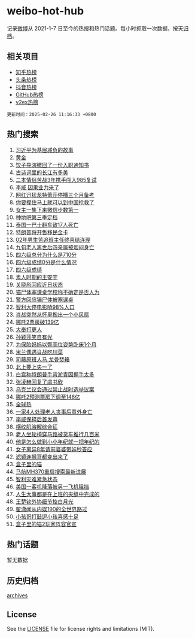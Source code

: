 # weibo-hot-hub

记录[微博](https://www.weibo.com)从 2021-1-7 日至今的热搜和热门话题。每小时抓取一次数据，按天[归档](archives)。

## 相关项目

- [知乎热榜](https://github.com/lonnyzhang423/zhihu-hot-hub)
- [头条热榜](https://github.com/lonnyzhang423/toutiao-hot-hub)
- [抖音热榜](https://github.com/lonnyzhang423/douyin-hot-hub)
- [GitHub热榜](https://github.com/lonnyzhang423/github-hot-hub)
- [v2ex热榜](https://github.com/lonnyzhang423/v2ex-hot-hub)


`更新时间：2025-02-26 11:16:33 +0800`

## 热门搜索

1. [习近平为基层减负的故事](https://m.weibo.cn/search?containerid=100103type%3D1%26t%3D10%26q%3D%23%E4%B9%A0%E8%BF%91%E5%B9%B3%E4%B8%BA%E5%9F%BA%E5%B1%82%E5%87%8F%E8%B4%9F%E7%9A%84%E6%95%85%E4%BA%8B%23&stream_entry_id=51&isnewpage=1&extparam=seat%3D1%26cate%3D10103%26q%3D%2523%25E4%25B9%25A0%25E8%25BF%2591%25E5%25B9%25B3%25E4%25B8%25BA%25E5%259F%25BA%25E5%25B1%2582%25E5%2587%258F%25E8%25B4%259F%25E7%259A%2584%25E6%2595%2585%25E4%25BA%258B%2523%26pos%3D0%26dgr%3D0%26stream_entry_id%3D51%26c_type%3D51%26filter_type%3Drealtimehot%26display_time%3D1740539792%26pre_seqid%3D17405397923390374345011)
1. [黄金](https://m.weibo.cn/search?containerid=100103type%3D1%26t%3D10%26q%3D%E9%BB%84%E9%87%91&stream_entry_id=31&isnewpage=1&extparam=seat%3D1%26flag%3D2%26realpos%3D1%26band_rank%3D1%26c_type%3D31%26pos%3D0%26q%3D%25E9%25BB%2584%25E9%2587%2591%26filter_type%3Drealtimehot%26dgr%3D0%26stream_entry_id%3D31%26lcate%3D5001%26cate%3D5001%26display_time%3D1740539792%26pre_seqid%3D17405397923390374345011)
1. [饺子导演撤回了一份入职通知书](https://m.weibo.cn/search?containerid=100103type%3D1%26t%3D10%26q%3D%23%E9%A5%BA%E5%AD%90%E5%AF%BC%E6%BC%94%E6%92%A4%E5%9B%9E%E4%BA%86%E4%B8%80%E4%BB%BD%E5%85%A5%E8%81%8C%E9%80%9A%E7%9F%A5%E4%B9%A6%23&stream_entry_id=31&isnewpage=1&extparam=seat%3D1%26flag%3D1%26realpos%3D2%26band_rank%3D2%26c_type%3D31%26pos%3D1%26q%3D%2523%25E9%25A5%25BA%25E5%25AD%2590%25E5%25AF%25BC%25E6%25BC%2594%25E6%2592%25A4%25E5%259B%259E%25E4%25BA%2586%25E4%25B8%2580%25E4%25BB%25BD%25E5%2585%25A5%25E8%2581%258C%25E9%2580%259A%25E7%259F%25A5%25E4%25B9%25A6%2523%26filter_type%3Drealtimehot%26dgr%3D0%26stream_entry_id%3D31%26lcate%3D5001%26cate%3D5001%26display_time%3D1740539792%26pre_seqid%3D17405397923390374345011)
1. [古诗词里的长江有多美](https://m.weibo.cn/search?containerid=100103type%3D1%26t%3D10%26q%3D%23%E5%8F%A4%E8%AF%97%E8%AF%8D%E9%87%8C%E7%9A%84%E9%95%BF%E6%B1%9F%E6%9C%89%E5%A4%9A%E7%BE%8E%23&stream_entry_id=31&isnewpage=1&extparam=seat%3D1%26flag%3D0%26realpos%3D3%26band_rank%3D3%26c_type%3D31%26pos%3D2%26q%3D%2523%25E5%258F%25A4%25E8%25AF%2597%25E8%25AF%258D%25E9%2587%258C%25E7%259A%2584%25E9%2595%25BF%25E6%25B1%259F%25E6%259C%2589%25E5%25A4%259A%25E7%25BE%258E%2523%26filter_type%3Drealtimehot%26dgr%3D0%26stream_entry_id%3D31%26lcate%3D5001%26cate%3D5001%26display_time%3D1740539792%26pre_seqid%3D17405397923390374345011)
1. [二本情侣苦战3年携手闯入985复试](https://m.weibo.cn/search?containerid=100103type%3D1%26t%3D10%26q%3D%23%E4%BA%8C%E6%9C%AC%E6%83%85%E4%BE%A3%E8%8B%A6%E6%88%983%E5%B9%B4%E6%90%BA%E6%89%8B%E9%97%AF%E5%85%A5985%E5%A4%8D%E8%AF%95%23&stream_entry_id=31&isnewpage=1&extparam=seat%3D1%26flag%3D1%26realpos%3D4%26band_rank%3D4%26c_type%3D31%26pos%3D3%26q%3D%2523%25E4%25BA%258C%25E6%259C%25AC%25E6%2583%2585%25E4%25BE%25A3%25E8%258B%25A6%25E6%2588%25983%25E5%25B9%25B4%25E6%2590%25BA%25E6%2589%258B%25E9%2597%25AF%25E5%2585%25A5985%25E5%25A4%258D%25E8%25AF%2595%2523%26filter_type%3Drealtimehot%26dgr%3D0%26stream_entry_id%3D31%26lcate%3D5001%26cate%3D5001%26display_time%3D1740539792%26pre_seqid%3D17405397923390374345011)
1. [李威 因果业力来了](https://m.weibo.cn/search?containerid=100103type%3D1%26t%3D10%26q%3D%E6%9D%8E%E5%A8%81+%E5%9B%A0%E6%9E%9C%E4%B8%9A%E5%8A%9B%E6%9D%A5%E4%BA%86&stream_entry_id=31&isnewpage=1&extparam=seat%3D1%26flag%3D2%26realpos%3D5%26band_rank%3D5%26c_type%3D31%26pos%3D4%26q%3D%25E6%259D%258E%25E5%25A8%2581%2520%25E5%259B%25A0%25E6%259E%259C%25E4%25B8%259A%25E5%258A%259B%25E6%259D%25A5%25E4%25BA%2586%26filter_type%3Drealtimehot%26dgr%3D0%26stream_entry_id%3D31%26lcate%3D5001%26cate%3D5001%26display_time%3D1740539792%26pre_seqid%3D17405397923390374345011)
1. [网红迅猛龙特蕾莎停播三个月备考](https://m.weibo.cn/search?containerid=100103type%3D1%26t%3D10%26q%3D%23%E7%BD%91%E7%BA%A2%E8%BF%85%E7%8C%9B%E9%BE%99%E7%89%B9%E8%95%BE%E8%8E%8E%E5%81%9C%E6%92%AD%E4%B8%89%E4%B8%AA%E6%9C%88%E5%A4%87%E8%80%83%23&stream_entry_id=31&isnewpage=1&extparam=seat%3D1%26flag%3D0%26realpos%3D6%26band_rank%3D6%26c_type%3D31%26pos%3D5%26q%3D%2523%25E7%25BD%2591%25E7%25BA%25A2%25E8%25BF%2585%25E7%258C%259B%25E9%25BE%2599%25E7%2589%25B9%25E8%2595%25BE%25E8%258E%258E%25E5%2581%259C%25E6%2592%25AD%25E4%25B8%2589%25E4%25B8%25AA%25E6%259C%2588%25E5%25A4%2587%25E8%2580%2583%2523%26filter_type%3Drealtimehot%26dgr%3D0%26stream_entry_id%3D31%26lcate%3D5001%26cate%3D5001%26display_time%3D1740539792%26pre_seqid%3D17405397923390374345011)
1. [你要撑住马上就可以到中国抢救了](https://m.weibo.cn/search?containerid=100103type%3D1%26t%3D10%26q%3D%23%E4%BD%A0%E8%A6%81%E6%92%91%E4%BD%8F%E9%A9%AC%E4%B8%8A%E5%B0%B1%E5%8F%AF%E4%BB%A5%E5%88%B0%E4%B8%AD%E5%9B%BD%E6%8A%A2%E6%95%91%E4%BA%86%23&stream_entry_id=31&isnewpage=1&extparam=seat%3D1%26flag%3D2%26realpos%3D7%26band_rank%3D7%26c_type%3D31%26pos%3D6%26q%3D%2523%25E4%25BD%25A0%25E8%25A6%2581%25E6%2592%2591%25E4%25BD%258F%25E9%25A9%25AC%25E4%25B8%258A%25E5%25B0%25B1%25E5%258F%25AF%25E4%25BB%25A5%25E5%2588%25B0%25E4%25B8%25AD%25E5%259B%25BD%25E6%258A%25A2%25E6%2595%2591%25E4%25BA%2586%2523%26filter_type%3Drealtimehot%26dgr%3D0%26stream_entry_id%3D31%26lcate%3D5001%26cate%3D5001%26display_time%3D1740539792%26pre_seqid%3D17405397923390374345011)
1. [女主一集下来微信步数第一](https://m.weibo.cn/search?containerid=100103type%3D1%26t%3D10%26q%3D%E5%A5%B3%E4%B8%BB%E4%B8%80%E9%9B%86%E4%B8%8B%E6%9D%A5%E5%BE%AE%E4%BF%A1%E6%AD%A5%E6%95%B0%E7%AC%AC%E4%B8%80&stream_entry_id=31&isnewpage=1&extparam=seat%3D1%26flag%3D0%26realpos%3D8%26band_rank%3D8%26c_type%3D31%26pos%3D7%26q%3D%25E5%25A5%25B3%25E4%25B8%25BB%25E4%25B8%2580%25E9%259B%2586%25E4%25B8%258B%25E6%259D%25A5%25E5%25BE%25AE%25E4%25BF%25A1%25E6%25AD%25A5%25E6%2595%25B0%25E7%25AC%25AC%25E4%25B8%2580%26filter_type%3Drealtimehot%26dgr%3D0%26stream_entry_id%3D31%26lcate%3D5001%26cate%3D5001%26display_time%3D1740539792%26pre_seqid%3D17405397923390374345011)
1. [种地吧第三季定档](https://m.weibo.cn/search?containerid=100103type%3D1%26t%3D10%26q%3D%E7%A7%8D%E5%9C%B0%E5%90%A7%E7%AC%AC%E4%B8%89%E5%AD%A3%E5%AE%9A%E6%A1%A3&stream_entry_id=31&isnewpage=1&extparam=seat%3D1%26flag%3D1%26realpos%3D9%26band_rank%3D9%26c_type%3D31%26pos%3D8%26q%3D%25E7%25A7%258D%25E5%259C%25B0%25E5%2590%25A7%25E7%25AC%25AC%25E4%25B8%2589%25E5%25AD%25A3%25E5%25AE%259A%25E6%25A1%25A3%26filter_type%3Drealtimehot%26dgr%3D0%26stream_entry_id%3D31%26lcate%3D5001%26cate%3D5001%26display_time%3D1740539792%26pre_seqid%3D17405397923390374345011)
1. [泰国一巴士翻车致17人死亡](https://m.weibo.cn/search?containerid=100103type%3D1%26t%3D10%26q%3D%23%E6%B3%B0%E5%9B%BD%E4%B8%80%E5%B7%B4%E5%A3%AB%E7%BF%BB%E8%BD%A6%E8%87%B417%E4%BA%BA%E6%AD%BB%E4%BA%A1%23&stream_entry_id=31&isnewpage=1&extparam=seat%3D1%26flag%3D1%26realpos%3D10%26band_rank%3D10%26c_type%3D31%26pos%3D9%26q%3D%2523%25E6%25B3%25B0%25E5%259B%25BD%25E4%25B8%2580%25E5%25B7%25B4%25E5%25A3%25AB%25E7%25BF%25BB%25E8%25BD%25A6%25E8%2587%25B417%25E4%25BA%25BA%25E6%25AD%25BB%25E4%25BA%25A1%2523%26filter_type%3Drealtimehot%26dgr%3D0%26stream_entry_id%3D31%26lcate%3D5001%26cate%3D5001%26display_time%3D1740539792%26pre_seqid%3D17405397923390374345011)
1. [特朗普将开售移民金卡](https://m.weibo.cn/search?containerid=100103type%3D1%26t%3D10%26q%3D%23%E7%89%B9%E6%9C%97%E6%99%AE%E5%B0%86%E5%BC%80%E5%94%AE%E7%A7%BB%E6%B0%91%E9%87%91%E5%8D%A1%23&stream_entry_id=31&isnewpage=1&extparam=seat%3D1%26flag%3D1%26realpos%3D11%26band_rank%3D11%26c_type%3D31%26pos%3D10%26q%3D%2523%25E7%2589%25B9%25E6%259C%2597%25E6%2599%25AE%25E5%25B0%2586%25E5%25BC%2580%25E5%2594%25AE%25E7%25A7%25BB%25E6%25B0%2591%25E9%2587%2591%25E5%258D%25A1%2523%26filter_type%3Drealtimehot%26dgr%3D0%26stream_entry_id%3D31%26lcate%3D5001%26cate%3D5001%26display_time%3D1740539792%26pre_seqid%3D17405397923390374345011)
1. [02年男生苦追班主任终喜结连理](https://m.weibo.cn/search?containerid=100103type%3D1%26t%3D10%26q%3D%2302%E5%B9%B4%E7%94%B7%E7%94%9F%E8%8B%A6%E8%BF%BD%E7%8F%AD%E4%B8%BB%E4%BB%BB%E7%BB%88%E5%96%9C%E7%BB%93%E8%BF%9E%E7%90%86%23&stream_entry_id=31&isnewpage=1&extparam=seat%3D1%26flag%3D2%26realpos%3D12%26band_rank%3D12%26c_type%3D31%26pos%3D11%26q%3D%252302%25E5%25B9%25B4%25E7%2594%25B7%25E7%2594%259F%25E8%258B%25A6%25E8%25BF%25BD%25E7%258F%25AD%25E4%25B8%25BB%25E4%25BB%25BB%25E7%25BB%2588%25E5%2596%259C%25E7%25BB%2593%25E8%25BF%259E%25E7%2590%2586%2523%26filter_type%3Drealtimehot%26dgr%3D0%26stream_entry_id%3D31%26lcate%3D5001%26cate%3D5001%26display_time%3D1740539792%26pre_seqid%3D17405397923390374345011)
1. [九旬老人离世后四亲属被烟闷身亡](https://m.weibo.cn/search?containerid=100103type%3D1%26t%3D10%26q%3D%23%E4%B9%9D%E6%97%AC%E8%80%81%E4%BA%BA%E7%A6%BB%E4%B8%96%E5%90%8E%E5%9B%9B%E4%BA%B2%E5%B1%9E%E8%A2%AB%E7%83%9F%E9%97%B7%E8%BA%AB%E4%BA%A1%23&stream_entry_id=31&isnewpage=1&extparam=seat%3D1%26flag%3D2%26realpos%3D13%26band_rank%3D13%26c_type%3D31%26pos%3D12%26q%3D%2523%25E4%25B9%259D%25E6%2597%25AC%25E8%2580%2581%25E4%25BA%25BA%25E7%25A6%25BB%25E4%25B8%2596%25E5%2590%258E%25E5%259B%259B%25E4%25BA%25B2%25E5%25B1%259E%25E8%25A2%25AB%25E7%2583%259F%25E9%2597%25B7%25E8%25BA%25AB%25E4%25BA%25A1%2523%26filter_type%3Drealtimehot%26dgr%3D0%26stream_entry_id%3D31%26lcate%3D5001%26cate%3D5001%26display_time%3D1740539792%26pre_seqid%3D17405397923390374345011)
1. [四六级总分为什么是710分](https://m.weibo.cn/search?containerid=100103type%3D1%26t%3D10%26q%3D%23%E5%9B%9B%E5%85%AD%E7%BA%A7%E6%80%BB%E5%88%86%E4%B8%BA%E4%BB%80%E4%B9%88%E6%98%AF710%E5%88%86%23&stream_entry_id=31&isnewpage=1&extparam=seat%3D1%26flag%3D1%26realpos%3D14%26band_rank%3D14%26c_type%3D31%26pos%3D13%26q%3D%2523%25E5%259B%259B%25E5%2585%25AD%25E7%25BA%25A7%25E6%2580%25BB%25E5%2588%2586%25E4%25B8%25BA%25E4%25BB%2580%25E4%25B9%2588%25E6%2598%25AF710%25E5%2588%2586%2523%26filter_type%3Drealtimehot%26dgr%3D0%26stream_entry_id%3D31%26lcate%3D5001%26cate%3D5001%26display_time%3D1740539792%26pre_seqid%3D17405397923390374345011)
1. [四六级成绩0分是什么情况](https://m.weibo.cn/search?containerid=100103type%3D1%26t%3D10%26q%3D%23%E5%9B%9B%E5%85%AD%E7%BA%A7%E6%88%90%E7%BB%A90%E5%88%86%E6%98%AF%E4%BB%80%E4%B9%88%E6%83%85%E5%86%B5%23&stream_entry_id=31&isnewpage=1&extparam=seat%3D1%26flag%3D1%26realpos%3D15%26band_rank%3D15%26c_type%3D31%26pos%3D14%26q%3D%2523%25E5%259B%259B%25E5%2585%25AD%25E7%25BA%25A7%25E6%2588%2590%25E7%25BB%25A90%25E5%2588%2586%25E6%2598%25AF%25E4%25BB%2580%25E4%25B9%2588%25E6%2583%2585%25E5%2586%25B5%2523%26filter_type%3Drealtimehot%26dgr%3D0%26stream_entry_id%3D31%26lcate%3D5001%26cate%3D5001%26display_time%3D1740539792%26pre_seqid%3D17405397923390374345011)
1. [四六级成绩](https://m.weibo.cn/search?containerid=100103type%3D1%26t%3D10%26q%3D%E5%9B%9B%E5%85%AD%E7%BA%A7%E6%88%90%E7%BB%A9&stream_entry_id=31&isnewpage=1&extparam=seat%3D1%26flag%3D0%26realpos%3D16%26band_rank%3D16%26c_type%3D31%26pos%3D15%26q%3D%25E5%259B%259B%25E5%2585%25AD%25E7%25BA%25A7%25E6%2588%2590%25E7%25BB%25A9%26filter_type%3Drealtimehot%26dgr%3D0%26stream_entry_id%3D31%26lcate%3D5001%26cate%3D5001%26display_time%3D1740539792%26pre_seqid%3D17405397923390374345011)
1. [素人时期的王安宇](https://m.weibo.cn/search?containerid=100103type%3D1%26t%3D10%26q%3D%23%E7%B4%A0%E4%BA%BA%E6%97%B6%E6%9C%9F%E7%9A%84%E7%8E%8B%E5%AE%89%E5%AE%87%23&stream_entry_id=31&isnewpage=1&extparam=seat%3D1%26flag%3D2%26realpos%3D17%26band_rank%3D17%26c_type%3D31%26pos%3D16%26q%3D%2523%25E7%25B4%25A0%25E4%25BA%25BA%25E6%2597%25B6%25E6%259C%259F%25E7%259A%2584%25E7%258E%258B%25E5%25AE%2589%25E5%25AE%2587%2523%26filter_type%3Drealtimehot%26dgr%3D0%26stream_entry_id%3D31%26lcate%3D5001%26cate%3D5001%26display_time%3D1740539792%26pre_seqid%3D17405397923390374345011)
1. [关晓彤回应近日状态](https://m.weibo.cn/search?containerid=100103type%3D1%26t%3D10%26q%3D%23%E5%85%B3%E6%99%93%E5%BD%A4%E5%9B%9E%E5%BA%94%E8%BF%91%E6%97%A5%E7%8A%B6%E6%80%81%23&stream_entry_id=31&isnewpage=1&extparam=seat%3D1%26flag%3D2%26realpos%3D18%26band_rank%3D18%26c_type%3D31%26pos%3D17%26q%3D%2523%25E5%2585%25B3%25E6%2599%2593%25E5%25BD%25A4%25E5%259B%259E%25E5%25BA%2594%25E8%25BF%2591%25E6%2597%25A5%25E7%258A%25B6%25E6%2580%2581%2523%26filter_type%3Drealtimehot%26dgr%3D0%26stream_entry_id%3D31%26lcate%3D5001%26cate%3D5001%26display_time%3D1740539792%26pre_seqid%3D17405397923390374345011)
1. [猫尸体塞课桌学校称不确定是否人为](https://m.weibo.cn/search?containerid=100103type%3D1%26t%3D10%26q%3D%23%E7%8C%AB%E5%B0%B8%E4%BD%93%E5%A1%9E%E8%AF%BE%E6%A1%8C%E5%AD%A6%E6%A0%A1%E7%A7%B0%E4%B8%8D%E7%A1%AE%E5%AE%9A%E6%98%AF%E5%90%A6%E4%BA%BA%E4%B8%BA%23&stream_entry_id=31&isnewpage=1&extparam=seat%3D1%26flag%3D0%26realpos%3D19%26band_rank%3D19%26c_type%3D31%26pos%3D18%26q%3D%2523%25E7%258C%25AB%25E5%25B0%25B8%25E4%25BD%2593%25E5%25A1%259E%25E8%25AF%25BE%25E6%25A1%258C%25E5%25AD%25A6%25E6%25A0%25A1%25E7%25A7%25B0%25E4%25B8%258D%25E7%25A1%25AE%25E5%25AE%259A%25E6%2598%25AF%25E5%2590%25A6%25E4%25BA%25BA%25E4%25B8%25BA%2523%26filter_type%3Drealtimehot%26dgr%3D0%26stream_entry_id%3D31%26lcate%3D5001%26cate%3D5001%26display_time%3D1740539792%26pre_seqid%3D17405397923390374345011)
1. [警方回应猫尸体被塞课桌](https://m.weibo.cn/search?containerid=100103type%3D1%26t%3D10%26q%3D%23%E8%AD%A6%E6%96%B9%E5%9B%9E%E5%BA%94%E7%8C%AB%E5%B0%B8%E4%BD%93%E8%A2%AB%E5%A1%9E%E8%AF%BE%E6%A1%8C%23&stream_entry_id=31&isnewpage=1&extparam=seat%3D1%26flag%3D1%26realpos%3D20%26band_rank%3D20%26c_type%3D31%26pos%3D19%26q%3D%2523%25E8%25AD%25A6%25E6%2596%25B9%25E5%259B%259E%25E5%25BA%2594%25E7%258C%25AB%25E5%25B0%25B8%25E4%25BD%2593%25E8%25A2%25AB%25E5%25A1%259E%25E8%25AF%25BE%25E6%25A1%258C%2523%26filter_type%3Drealtimehot%26dgr%3D0%26stream_entry_id%3D31%26lcate%3D5001%26cate%3D5001%26display_time%3D1740539792%26pre_seqid%3D17405397923390374345011)
1. [智利大停电影响98%人口](https://m.weibo.cn/search?containerid=100103type%3D1%26t%3D10%26q%3D%23%E6%99%BA%E5%88%A9%E5%A4%A7%E5%81%9C%E7%94%B5%E5%BD%B1%E5%93%8D98%25%E4%BA%BA%E5%8F%A3%23&stream_entry_id=31&isnewpage=1&extparam=seat%3D1%26flag%3D1%26realpos%3D21%26band_rank%3D21%26c_type%3D31%26pos%3D20%26q%3D%2523%25E6%2599%25BA%25E5%2588%25A9%25E5%25A4%25A7%25E5%2581%259C%25E7%2594%25B5%25E5%25BD%25B1%25E5%2593%258D98%2525%25E4%25BA%25BA%25E5%258F%25A3%2523%26filter_type%3Drealtimehot%26dgr%3D0%26stream_entry_id%3D31%26lcate%3D5001%26cate%3D5001%26display_time%3D1740539792%26pre_seqid%3D17405397923390374345011)
1. [肖战突然从怀里掏出一个小风扇](https://m.weibo.cn/search?containerid=100103type%3D1%26t%3D10%26q%3D%23%E8%82%96%E6%88%98%E7%AA%81%E7%84%B6%E4%BB%8E%E6%80%80%E9%87%8C%E6%8E%8F%E5%87%BA%E4%B8%80%E4%B8%AA%E5%B0%8F%E9%A3%8E%E6%89%87%23&stream_entry_id=31&isnewpage=1&extparam=seat%3D1%26flag%3D0%26realpos%3D22%26band_rank%3D22%26c_type%3D31%26pos%3D21%26q%3D%2523%25E8%2582%2596%25E6%2588%2598%25E7%25AA%2581%25E7%2584%25B6%25E4%25BB%258E%25E6%2580%2580%25E9%2587%258C%25E6%258E%258F%25E5%2587%25BA%25E4%25B8%2580%25E4%25B8%25AA%25E5%25B0%258F%25E9%25A3%258E%25E6%2589%2587%2523%26filter_type%3Drealtimehot%26dgr%3D0%26stream_entry_id%3D31%26lcate%3D5001%26cate%3D5001%26display_time%3D1740539792%26pre_seqid%3D17405397923390374345011)
1. [哪吒2票房破139亿](https://m.weibo.cn/search?containerid=100103type%3D1%26t%3D10%26q%3D%23%E5%93%AA%E5%90%922%E7%A5%A8%E6%88%BF%E7%A0%B4139%E4%BA%BF%23&stream_entry_id=31&isnewpage=1&extparam=seat%3D1%26flag%3D1%26realpos%3D23%26band_rank%3D23%26c_type%3D31%26pos%3D22%26q%3D%2523%25E5%2593%25AA%25E5%2590%25922%25E7%25A5%25A8%25E6%2588%25BF%25E7%25A0%25B4139%25E4%25BA%25BF%2523%26filter_type%3Drealtimehot%26dgr%3D0%26stream_entry_id%3D31%26lcate%3D5001%26cate%3D5001%26display_time%3D1740539792%26pre_seqid%3D17405397923390374345011)
1. [大奉打更人](https://m.weibo.cn/search?containerid=100103type%3D1%26t%3D10%26q%3D%E5%A4%A7%E5%A5%89%E6%89%93%E6%9B%B4%E4%BA%BA&stream_entry_id=31&isnewpage=1&extparam=seat%3D1%26flag%3D1%26realpos%3D24%26band_rank%3D24%26c_type%3D31%26pos%3D23%26q%3D%25E5%25A4%25A7%25E5%25A5%2589%25E6%2589%2593%25E6%259B%25B4%25E4%25BA%25BA%26filter_type%3Drealtimehot%26dgr%3D0%26stream_entry_id%3D31%26lcate%3D5001%26cate%3D5001%26display_time%3D1740539792%26pre_seqid%3D17405397923390374345011)
1. [孙颖莎笑自有光](https://m.weibo.cn/search?containerid=100103type%3D1%26t%3D10%26q%3D%23%E5%AD%99%E9%A2%96%E8%8E%8E%E7%AC%91%E8%87%AA%E6%9C%89%E5%85%89%23&stream_entry_id=31&isnewpage=1&extparam=seat%3D1%26flag%3D1%26realpos%3D25%26band_rank%3D25%26c_type%3D31%26pos%3D24%26q%3D%2523%25E5%25AD%2599%25E9%25A2%2596%25E8%258E%258E%25E7%25AC%2591%25E8%2587%25AA%25E6%259C%2589%25E5%2585%2589%2523%26filter_type%3Drealtimehot%26dgr%3D0%26stream_entry_id%3D31%26lcate%3D5001%26cate%3D5001%26display_time%3D1740539792%26pre_seqid%3D17405397923390374345011)
1. [为保胎妈妈以臀高位姿势卧床1个月](https://m.weibo.cn/search?containerid=100103type%3D1%26t%3D10%26q%3D%23%E4%B8%BA%E4%BF%9D%E8%83%8E%E5%A6%88%E5%A6%88%E4%BB%A5%E8%87%80%E9%AB%98%E4%BD%8D%E5%A7%BF%E5%8A%BF%E5%8D%A7%E5%BA%8A1%E4%B8%AA%E6%9C%88%23&stream_entry_id=31&isnewpage=1&extparam=seat%3D1%26flag%3D0%26realpos%3D26%26band_rank%3D26%26c_type%3D31%26pos%3D25%26q%3D%2523%25E4%25B8%25BA%25E4%25BF%259D%25E8%2583%258E%25E5%25A6%2588%25E5%25A6%2588%25E4%25BB%25A5%25E8%2587%2580%25E9%25AB%2598%25E4%25BD%258D%25E5%25A7%25BF%25E5%258A%25BF%25E5%258D%25A7%25E5%25BA%258A1%25E4%25B8%25AA%25E6%259C%2588%2523%26filter_type%3Drealtimehot%26dgr%3D0%26stream_entry_id%3D31%26lcate%3D5001%26cate%3D5001%26display_time%3D1740539792%26pre_seqid%3D17405397923390374345011)
1. [米兰偶遇肖战吃川菜](https://m.weibo.cn/search?containerid=100103type%3D1%26t%3D10%26q%3D%23%E7%B1%B3%E5%85%B0%E5%81%B6%E9%81%87%E8%82%96%E6%88%98%E5%90%83%E5%B7%9D%E8%8F%9C%23&stream_entry_id=31&isnewpage=1&extparam=seat%3D1%26flag%3D1%26realpos%3D27%26band_rank%3D27%26c_type%3D31%26pos%3D26%26q%3D%2523%25E7%25B1%25B3%25E5%2585%25B0%25E5%2581%25B6%25E9%2581%2587%25E8%2582%2596%25E6%2588%2598%25E5%2590%2583%25E5%25B7%259D%25E8%258F%259C%2523%26filter_type%3Drealtimehot%26dgr%3D0%26stream_entry_id%3D31%26lcate%3D5001%26cate%3D5001%26display_time%3D1740539792%26pre_seqid%3D17405397923390374345011)
1. [司藤原班人马 龙骨焚箱](https://m.weibo.cn/search?containerid=100103type%3D1%26t%3D10%26q%3D%E5%8F%B8%E8%97%A4%E5%8E%9F%E7%8F%AD%E4%BA%BA%E9%A9%AC+%E9%BE%99%E9%AA%A8%E7%84%9A%E7%AE%B1&stream_entry_id=31&isnewpage=1&extparam=seat%3D1%26flag%3D0%26realpos%3D28%26band_rank%3D28%26c_type%3D31%26pos%3D27%26q%3D%25E5%258F%25B8%25E8%2597%25A4%25E5%258E%259F%25E7%258F%25AD%25E4%25BA%25BA%25E9%25A9%25AC%2520%25E9%25BE%2599%25E9%25AA%25A8%25E7%2584%259A%25E7%25AE%25B1%26filter_type%3Drealtimehot%26dgr%3D0%26stream_entry_id%3D31%26lcate%3D5001%26cate%3D5001%26display_time%3D1740539792%26pre_seqid%3D17405397923390374345011)
1. [北上要上央一了](https://m.weibo.cn/search?containerid=100103type%3D1%26t%3D10%26q%3D%23%E5%8C%97%E4%B8%8A%E8%A6%81%E4%B8%8A%E5%A4%AE%E4%B8%80%E4%BA%86%23&stream_entry_id=31&isnewpage=1&extparam=seat%3D1%26flag%3D1%26realpos%3D29%26band_rank%3D29%26c_type%3D31%26pos%3D28%26q%3D%2523%25E5%258C%2597%25E4%25B8%258A%25E8%25A6%2581%25E4%25B8%258A%25E5%25A4%25AE%25E4%25B8%2580%25E4%25BA%2586%2523%26filter_type%3Drealtimehot%26dgr%3D0%26stream_entry_id%3D31%26lcate%3D5001%26cate%3D5001%26display_time%3D1740539792%26pre_seqid%3D17405397923390374345011)
1. [白宫称特朗普手背淤青因握手太多](https://m.weibo.cn/search?containerid=100103type%3D1%26t%3D10%26q%3D%23%E7%99%BD%E5%AE%AB%E7%A7%B0%E7%89%B9%E6%9C%97%E6%99%AE%E6%89%8B%E8%83%8C%E6%B7%A4%E9%9D%92%E5%9B%A0%E6%8F%A1%E6%89%8B%E5%A4%AA%E5%A4%9A%23&stream_entry_id=31&isnewpage=1&extparam=seat%3D1%26flag%3D1%26realpos%3D30%26band_rank%3D30%26c_type%3D31%26pos%3D29%26q%3D%2523%25E7%2599%25BD%25E5%25AE%25AB%25E7%25A7%25B0%25E7%2589%25B9%25E6%259C%2597%25E6%2599%25AE%25E6%2589%258B%25E8%2583%258C%25E6%25B7%25A4%25E9%259D%2592%25E5%259B%25A0%25E6%258F%25A1%25E6%2589%258B%25E5%25A4%25AA%25E5%25A4%259A%2523%26filter_type%3Drealtimehot%26dgr%3D0%26stream_entry_id%3D31%26lcate%3D5001%26cate%3D5001%26display_time%3D1740539792%26pre_seqid%3D17405397923390374345011)
1. [张凌赫回复了虞书欣](https://m.weibo.cn/search?containerid=100103type%3D1%26t%3D10%26q%3D%23%E5%BC%A0%E5%87%8C%E8%B5%AB%E5%9B%9E%E5%A4%8D%E4%BA%86%E8%99%9E%E4%B9%A6%E6%AC%A3%23&stream_entry_id=31&isnewpage=1&extparam=seat%3D1%26flag%3D0%26realpos%3D31%26band_rank%3D31%26c_type%3D31%26pos%3D30%26q%3D%2523%25E5%25BC%25A0%25E5%2587%258C%25E8%25B5%25AB%25E5%259B%259E%25E5%25A4%258D%25E4%25BA%2586%25E8%2599%259E%25E4%25B9%25A6%25E6%25AC%25A3%2523%26filter_type%3Drealtimehot%26dgr%3D0%26stream_entry_id%3D31%26lcate%3D5001%26cate%3D5001%26display_time%3D1740539792%26pre_seqid%3D17405397923390374345011)
1. [乌克兰议会通过禁止战时选举议案](https://m.weibo.cn/search?containerid=100103type%3D1%26t%3D10%26q%3D%23%E4%B9%8C%E5%85%8B%E5%85%B0%E8%AE%AE%E4%BC%9A%E9%80%9A%E8%BF%87%E7%A6%81%E6%AD%A2%E6%88%98%E6%97%B6%E9%80%89%E4%B8%BE%E8%AE%AE%E6%A1%88%23&stream_entry_id=31&isnewpage=1&extparam=seat%3D1%26flag%3D1%26realpos%3D32%26band_rank%3D32%26c_type%3D31%26pos%3D31%26q%3D%2523%25E4%25B9%258C%25E5%2585%258B%25E5%2585%25B0%25E8%25AE%25AE%25E4%25BC%259A%25E9%2580%259A%25E8%25BF%2587%25E7%25A6%2581%25E6%25AD%25A2%25E6%2588%2598%25E6%2597%25B6%25E9%2580%2589%25E4%25B8%25BE%25E8%25AE%25AE%25E6%25A1%2588%2523%26filter_type%3Drealtimehot%26dgr%3D0%26stream_entry_id%3D31%26lcate%3D5001%26cate%3D5001%26display_time%3D1740539792%26pre_seqid%3D17405397923390374345011)
1. [哪吒2预测票房下调至146亿](https://m.weibo.cn/search?containerid=100103type%3D1%26t%3D10%26q%3D%23%E5%93%AA%E5%90%922%E9%A2%84%E6%B5%8B%E7%A5%A8%E6%88%BF%E4%B8%8B%E8%B0%83%E8%87%B3146%E4%BA%BF%23&stream_entry_id=31&isnewpage=1&extparam=seat%3D1%26flag%3D0%26realpos%3D33%26band_rank%3D33%26c_type%3D31%26pos%3D32%26q%3D%2523%25E5%2593%25AA%25E5%2590%25922%25E9%25A2%2584%25E6%25B5%258B%25E7%25A5%25A8%25E6%2588%25BF%25E4%25B8%258B%25E8%25B0%2583%25E8%2587%25B3146%25E4%25BA%25BF%2523%26filter_type%3Drealtimehot%26dgr%3D0%26stream_entry_id%3D31%26lcate%3D5001%26cate%3D5001%26display_time%3D1740539792%26pre_seqid%3D17405397923390374345011)
1. [全球热](https://m.weibo.cn/search?containerid=100103type%3D1%26t%3D10%26q%3D%E5%85%A8%E7%90%83%E7%83%AD&stream_entry_id=31&isnewpage=1&extparam=seat%3D1%26flag%3D1%26realpos%3D34%26band_rank%3D34%26c_type%3D31%26pos%3D33%26q%3D%25E5%2585%25A8%25E7%2590%2583%25E7%2583%25AD%26filter_type%3Drealtimehot%26dgr%3D0%26stream_entry_id%3D31%26lcate%3D5001%26cate%3D5001%26display_time%3D1740539792%26pre_seqid%3D17405397923390374345011)
1. [一家4人处理老人丧事后意外身亡](https://m.weibo.cn/search?containerid=100103type%3D1%26t%3D10%26q%3D%23%E4%B8%80%E5%AE%B64%E4%BA%BA%E5%A4%84%E7%90%86%E8%80%81%E4%BA%BA%E4%B8%A7%E4%BA%8B%E5%90%8E%E6%84%8F%E5%A4%96%E8%BA%AB%E4%BA%A1%23&stream_entry_id=31&isnewpage=1&extparam=seat%3D1%26flag%3D1%26realpos%3D35%26band_rank%3D35%26c_type%3D31%26pos%3D34%26q%3D%2523%25E4%25B8%2580%25E5%25AE%25B64%25E4%25BA%25BA%25E5%25A4%2584%25E7%2590%2586%25E8%2580%2581%25E4%25BA%25BA%25E4%25B8%25A7%25E4%25BA%258B%25E5%2590%258E%25E6%2584%258F%25E5%25A4%2596%25E8%25BA%25AB%25E4%25BA%25A1%2523%26filter_type%3Drealtimehot%26dgr%3D0%26stream_entry_id%3D31%26lcate%3D5001%26cate%3D5001%26display_time%3D1740539792%26pre_seqid%3D17405397923390374345011)
1. [李威保释后首发声](https://m.weibo.cn/search?containerid=100103type%3D1%26t%3D10%26q%3D%23%E6%9D%8E%E5%A8%81%E4%BF%9D%E9%87%8A%E5%90%8E%E9%A6%96%E5%8F%91%E5%A3%B0%23&stream_entry_id=31&isnewpage=1&extparam=seat%3D1%26flag%3D1%26realpos%3D36%26band_rank%3D36%26c_type%3D31%26pos%3D35%26q%3D%2523%25E6%259D%258E%25E5%25A8%2581%25E4%25BF%259D%25E9%2587%258A%25E5%2590%258E%25E9%25A6%2596%25E5%258F%2591%25E5%25A3%25B0%2523%26filter_type%3Drealtimehot%26dgr%3D0%26stream_entry_id%3D31%26lcate%3D5001%26cate%3D5001%26display_time%3D1740539792%26pre_seqid%3D17405397923390374345011)
1. [横纹肌溶解综合征](https://m.weibo.cn/search?containerid=100103type%3D1%26t%3D10%26q%3D%E6%A8%AA%E7%BA%B9%E8%82%8C%E6%BA%B6%E8%A7%A3%E7%BB%BC%E5%90%88%E5%BE%81&stream_entry_id=31&isnewpage=1&extparam=seat%3D1%26flag%3D1%26realpos%3D37%26band_rank%3D37%26c_type%3D31%26pos%3D36%26q%3D%25E6%25A8%25AA%25E7%25BA%25B9%25E8%2582%258C%25E6%25BA%25B6%25E8%25A7%25A3%25E7%25BB%25BC%25E5%2590%2588%25E5%25BE%2581%26filter_type%3Drealtimehot%26dgr%3D0%26stream_entry_id%3D31%26lcate%3D5001%26cate%3D5001%26display_time%3D1740539792%26pre_seqid%3D17405397923390374345011)
1. [老人坐轮椅穿马路被货车推行几百米](https://m.weibo.cn/search?containerid=100103type%3D1%26t%3D10%26q%3D%23%E8%80%81%E4%BA%BA%E5%9D%90%E8%BD%AE%E6%A4%85%E7%A9%BF%E9%A9%AC%E8%B7%AF%E8%A2%AB%E8%B4%A7%E8%BD%A6%E6%8E%A8%E8%A1%8C%E5%87%A0%E7%99%BE%E7%B1%B3%23&stream_entry_id=31&isnewpage=1&extparam=seat%3D1%26flag%3D1%26realpos%3D38%26band_rank%3D38%26c_type%3D31%26pos%3D37%26q%3D%2523%25E8%2580%2581%25E4%25BA%25BA%25E5%259D%2590%25E8%25BD%25AE%25E6%25A4%2585%25E7%25A9%25BF%25E9%25A9%25AC%25E8%25B7%25AF%25E8%25A2%25AB%25E8%25B4%25A7%25E8%25BD%25A6%25E6%258E%25A8%25E8%25A1%258C%25E5%2587%25A0%25E7%2599%25BE%25E7%25B1%25B3%2523%26filter_type%3Drealtimehot%26dgr%3D0%26stream_entry_id%3D31%26lcate%3D5001%26cate%3D5001%26display_time%3D1740539792%26pre_seqid%3D17405397923390374345011)
1. [他是怎么做到小小年纪就一把年纪的](https://m.weibo.cn/search?containerid=100103type%3D1%26t%3D10%26q%3D%23%E4%BB%96%E6%98%AF%E6%80%8E%E4%B9%88%E5%81%9A%E5%88%B0%E5%B0%8F%E5%B0%8F%E5%B9%B4%E7%BA%AA%E5%B0%B1%E4%B8%80%E6%8A%8A%E5%B9%B4%E7%BA%AA%E7%9A%84%23&stream_entry_id=31&isnewpage=1&extparam=seat%3D1%26flag%3D1%26realpos%3D39%26band_rank%3D39%26c_type%3D31%26pos%3D38%26q%3D%2523%25E4%25BB%2596%25E6%2598%25AF%25E6%2580%258E%25E4%25B9%2588%25E5%2581%259A%25E5%2588%25B0%25E5%25B0%258F%25E5%25B0%258F%25E5%25B9%25B4%25E7%25BA%25AA%25E5%25B0%25B1%25E4%25B8%2580%25E6%258A%258A%25E5%25B9%25B4%25E7%25BA%25AA%25E7%259A%2584%2523%26filter_type%3Drealtimehot%26dgr%3D0%26stream_entry_id%3D31%26lcate%3D5001%26cate%3D5001%26display_time%3D1740539792%26pre_seqid%3D17405397923390374345011)
1. [女子离异8年请前婆婆带娃秒答应](https://m.weibo.cn/search?containerid=100103type%3D1%26t%3D10%26q%3D%23%E5%A5%B3%E5%AD%90%E7%A6%BB%E5%BC%828%E5%B9%B4%E8%AF%B7%E5%89%8D%E5%A9%86%E5%A9%86%E5%B8%A6%E5%A8%83%E7%A7%92%E7%AD%94%E5%BA%94%23&stream_entry_id=31&isnewpage=1&extparam=seat%3D1%26flag%3D0%26realpos%3D40%26band_rank%3D40%26c_type%3D31%26pos%3D39%26q%3D%2523%25E5%25A5%25B3%25E5%25AD%2590%25E7%25A6%25BB%25E5%25BC%25828%25E5%25B9%25B4%25E8%25AF%25B7%25E5%2589%258D%25E5%25A9%2586%25E5%25A9%2586%25E5%25B8%25A6%25E5%25A8%2583%25E7%25A7%2592%25E7%25AD%2594%25E5%25BA%2594%2523%26filter_type%3Drealtimehot%26dgr%3D0%26stream_entry_id%3D31%26lcate%3D5001%26cate%3D5001%26display_time%3D1740539792%26pre_seqid%3D17405397923390374345011)
1. [滤镜连猴哥都变出来了](https://m.weibo.cn/search?containerid=100103type%3D1%26t%3D10%26q%3D%23%E6%BB%A4%E9%95%9C%E8%BF%9E%E7%8C%B4%E5%93%A5%E9%83%BD%E5%8F%98%E5%87%BA%E6%9D%A5%E4%BA%86%23&stream_entry_id=31&isnewpage=1&extparam=seat%3D1%26flag%3D1%26realpos%3D41%26band_rank%3D41%26c_type%3D31%26pos%3D40%26q%3D%2523%25E6%25BB%25A4%25E9%2595%259C%25E8%25BF%259E%25E7%258C%25B4%25E5%2593%25A5%25E9%2583%25BD%25E5%258F%2598%25E5%2587%25BA%25E6%259D%25A5%25E4%25BA%2586%2523%26filter_type%3Drealtimehot%26dgr%3D0%26stream_entry_id%3D31%26lcate%3D5001%26cate%3D5001%26display_time%3D1740539792%26pre_seqid%3D17405397923390374345011)
1. [盒子里的猫](https://m.weibo.cn/search?containerid=100103type%3D1%26t%3D10%26q%3D%23%E7%9B%92%E5%AD%90%E9%87%8C%E7%9A%84%E7%8C%AB%23&stream_entry_id=31&isnewpage=1&extparam=seat%3D1%26flag%3D1%26realpos%3D42%26band_rank%3D42%26c_type%3D31%26pos%3D41%26q%3D%2523%25E7%259B%2592%25E5%25AD%2590%25E9%2587%258C%25E7%259A%2584%25E7%258C%25AB%2523%26filter_type%3Drealtimehot%26dgr%3D0%26stream_entry_id%3D31%26lcate%3D5001%26cate%3D5001%26display_time%3D1740539792%26pre_seqid%3D17405397923390374345011)
1. [马航MH370重启搜索最新进展](https://m.weibo.cn/search?containerid=100103type%3D1%26t%3D10%26q%3D%23%E9%A9%AC%E8%88%AAMH370%E9%87%8D%E5%90%AF%E6%90%9C%E7%B4%A2%E6%9C%80%E6%96%B0%E8%BF%9B%E5%B1%95%23&stream_entry_id=31&isnewpage=1&extparam=seat%3D1%26flag%3D0%26realpos%3D43%26band_rank%3D43%26c_type%3D31%26pos%3D42%26q%3D%2523%25E9%25A9%25AC%25E8%2588%25AAMH370%25E9%2587%258D%25E5%2590%25AF%25E6%2590%259C%25E7%25B4%25A2%25E6%259C%2580%25E6%2596%25B0%25E8%25BF%259B%25E5%25B1%2595%2523%26filter_type%3Drealtimehot%26dgr%3D0%26stream_entry_id%3D31%26lcate%3D5001%26cate%3D5001%26display_time%3D1740539792%26pre_seqid%3D17405397923390374345011)
1. [智利灾难紧急状态](https://m.weibo.cn/search?containerid=100103type%3D1%26t%3D10%26q%3D%23%E6%99%BA%E5%88%A9%E7%81%BE%E9%9A%BE%E7%B4%A7%E6%80%A5%E7%8A%B6%E6%80%81%23&stream_entry_id=31&isnewpage=1&extparam=seat%3D1%26flag%3D0%26realpos%3D44%26band_rank%3D44%26c_type%3D31%26pos%3D43%26q%3D%2523%25E6%2599%25BA%25E5%2588%25A9%25E7%2581%25BE%25E9%259A%25BE%25E7%25B4%25A7%25E6%2580%25A5%25E7%258A%25B6%25E6%2580%2581%2523%26filter_type%3Drealtimehot%26dgr%3D0%26stream_entry_id%3D31%26lcate%3D5001%26cate%3D5001%26display_time%3D1740539792%26pre_seqid%3D17405397923390374345011)
1. [美国一客机降落被另一飞机阻挡](https://m.weibo.cn/search?containerid=100103type%3D1%26t%3D10%26q%3D%23%E7%BE%8E%E5%9B%BD%E4%B8%80%E5%AE%A2%E6%9C%BA%E9%99%8D%E8%90%BD%E8%A2%AB%E5%8F%A6%E4%B8%80%E9%A3%9E%E6%9C%BA%E9%98%BB%E6%8C%A1%23&stream_entry_id=31&isnewpage=1&extparam=seat%3D1%26flag%3D1%26realpos%3D45%26band_rank%3D45%26c_type%3D31%26pos%3D44%26q%3D%2523%25E7%25BE%258E%25E5%259B%25BD%25E4%25B8%2580%25E5%25AE%25A2%25E6%259C%25BA%25E9%2599%258D%25E8%2590%25BD%25E8%25A2%25AB%25E5%258F%25A6%25E4%25B8%2580%25E9%25A3%259E%25E6%259C%25BA%25E9%2598%25BB%25E6%258C%25A1%2523%26filter_type%3Drealtimehot%26dgr%3D0%26stream_entry_id%3D31%26lcate%3D5001%26cate%3D5001%26display_time%3D1740539792%26pre_seqid%3D17405397923390374345011)
1. [人生大事都是在上班的夹缝中完成的](https://m.weibo.cn/search?containerid=100103type%3D1%26t%3D10%26q%3D%E4%BA%BA%E7%94%9F%E5%A4%A7%E4%BA%8B%E9%83%BD%E6%98%AF%E5%9C%A8%E4%B8%8A%E7%8F%AD%E7%9A%84%E5%A4%B9%E7%BC%9D%E4%B8%AD%E5%AE%8C%E6%88%90%E7%9A%84&stream_entry_id=31&isnewpage=1&extparam=seat%3D1%26flag%3D1%26realpos%3D46%26band_rank%3D46%26c_type%3D31%26pos%3D45%26q%3D%25E4%25BA%25BA%25E7%2594%259F%25E5%25A4%25A7%25E4%25BA%258B%25E9%2583%25BD%25E6%2598%25AF%25E5%259C%25A8%25E4%25B8%258A%25E7%258F%25AD%25E7%259A%2584%25E5%25A4%25B9%25E7%25BC%259D%25E4%25B8%25AD%25E5%25AE%258C%25E6%2588%2590%25E7%259A%2584%26filter_type%3Drealtimehot%26dgr%3D0%26stream_entry_id%3D31%26lcate%3D5001%26cate%3D5001%26display_time%3D1740539792%26pre_seqid%3D17405397923390374345011)
1. [王楚钦外协细节控白月光](https://m.weibo.cn/search?containerid=100103type%3D1%26t%3D10%26q%3D%23%E7%8E%8B%E6%A5%9A%E9%92%A6%E5%A4%96%E5%8D%8F%E7%BB%86%E8%8A%82%E6%8E%A7%E7%99%BD%E6%9C%88%E5%85%89%23&stream_entry_id=31&isnewpage=1&extparam=seat%3D1%26flag%3D1%26realpos%3D47%26band_rank%3D47%26c_type%3D31%26pos%3D46%26q%3D%2523%25E7%258E%258B%25E6%25A5%259A%25E9%2592%25A6%25E5%25A4%2596%25E5%258D%258F%25E7%25BB%2586%25E8%258A%2582%25E6%258E%25A7%25E7%2599%25BD%25E6%259C%2588%25E5%2585%2589%2523%26filter_type%3Drealtimehot%26dgr%3D0%26stream_entry_id%3D31%26lcate%3D5001%26cate%3D5001%26display_time%3D1740539792%26pre_seqid%3D17405397923390374345011)
1. [翟潇闻从内娱190的全世界路过](https://m.weibo.cn/search?containerid=100103type%3D1%26t%3D10%26q%3D%23%E7%BF%9F%E6%BD%87%E9%97%BB%E4%BB%8E%E5%86%85%E5%A8%B1190%E7%9A%84%E5%85%A8%E4%B8%96%E7%95%8C%E8%B7%AF%E8%BF%87%23&stream_entry_id=31&isnewpage=1&extparam=seat%3D1%26flag%3D1%26realpos%3D48%26band_rank%3D48%26c_type%3D31%26pos%3D47%26q%3D%2523%25E7%25BF%259F%25E6%25BD%2587%25E9%2597%25BB%25E4%25BB%258E%25E5%2586%2585%25E5%25A8%25B1190%25E7%259A%2584%25E5%2585%25A8%25E4%25B8%2596%25E7%2595%258C%25E8%25B7%25AF%25E8%25BF%2587%2523%26filter_type%3Drealtimehot%26dgr%3D0%26stream_entry_id%3D31%26lcate%3D5001%26cate%3D5001%26display_time%3D1740539792%26pre_seqid%3D17405397923390374345011)
1. [小孩哥打鼓逗小孩喜感十足](https://m.weibo.cn/search?containerid=100103type%3D1%26t%3D10%26q%3D%23%E5%B0%8F%E5%AD%A9%E5%93%A5%E6%89%93%E9%BC%93%E9%80%97%E5%B0%8F%E5%AD%A9%E5%96%9C%E6%84%9F%E5%8D%81%E8%B6%B3%23&stream_entry_id=31&isnewpage=1&extparam=seat%3D1%26flag%3D0%26realpos%3D49%26band_rank%3D49%26c_type%3D31%26pos%3D48%26q%3D%2523%25E5%25B0%258F%25E5%25AD%25A9%25E5%2593%25A5%25E6%2589%2593%25E9%25BC%2593%25E9%2580%2597%25E5%25B0%258F%25E5%25AD%25A9%25E5%2596%259C%25E6%2584%259F%25E5%258D%2581%25E8%25B6%25B3%2523%26filter_type%3Drealtimehot%26dgr%3D0%26stream_entry_id%3D31%26lcate%3D5001%26cate%3D5001%26display_time%3D1740539792%26pre_seqid%3D17405397923390374345011)
1. [盒子里的猫2玩家阵容官宣](https://m.weibo.cn/search?containerid=100103type%3D1%26t%3D10%26q%3D%23%E7%9B%92%E5%AD%90%E9%87%8C%E7%9A%84%E7%8C%AB2%E7%8E%A9%E5%AE%B6%E9%98%B5%E5%AE%B9%E5%AE%98%E5%AE%A3%23&stream_entry_id=31&isnewpage=1&extparam=seat%3D1%26flag%3D1%26realpos%3D50%26band_rank%3D50%26c_type%3D31%26pos%3D49%26q%3D%2523%25E7%259B%2592%25E5%25AD%2590%25E9%2587%258C%25E7%259A%2584%25E7%258C%25AB2%25E7%258E%25A9%25E5%25AE%25B6%25E9%2598%25B5%25E5%25AE%25B9%25E5%25AE%2598%25E5%25AE%25A3%2523%26filter_type%3Drealtimehot%26dgr%3D0%26stream_entry_id%3D31%26lcate%3D5001%26cate%3D5001%26display_time%3D1740539792%26pre_seqid%3D17405397923390374345011)

## 热门话题

暂无数据

## 历史归档

[archives](archives)

## License

See the [LICENSE](LICENSE) file for license rights and limitations (MIT).
